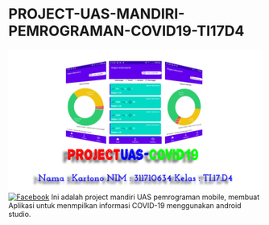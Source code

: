 # PROJECT-UAS-MANDIRI-PEMROGRAMAN-COVID19-TI17D4
![Screenshot](screenshot.png)
[![Facebook](https://img.shields.io/badge/Facebook-Tono%20Bin%20Saleh-blue.svg?style=flat)](http://facebook.com/tonoborgesz.thea)
Ini adalah project mandiri UAS pemrograman mobile, membuat Aplikasi untuk menmpilkan informasi COVID-19 menggunakan android studio.




